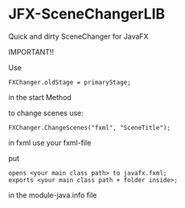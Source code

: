 # JFX-SceneChangerLIB

Quick and dirty SceneChanger for JavaFX


IMPORTANT!!

Use 
  
    FXChanger.oldStage = primaryStage;
  
in the start Method


to change scenes use:

    FXChanger.ChangeScenes("fxml", "SceneTitle");
 
in fxml use your fxml-file


put 
  
    opens <your main class path> to javafx.fxml;
    exports <your main class path + folder inside>;

in the module-java.info file
